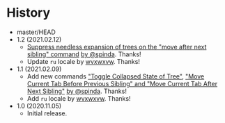 # History

 - master/HEAD
 - 1.2 (2021.02.12)
   * [Suppress needless expansion of trees on the "move after next sibling" command](https://github.com/piroor/tst-more-tree-commands/pull/7) [by @spinda](https://github.com/spinda). Thanks!
   * Update `ru` locale by [wvxwxvw](https://github.com/wvxwxvw). Thanks!
 - 1.1 (2021.02.09)
   * Add new commands ["Toggle Collapsed State of Tree"](https://github.com/piroor/tst-more-tree-commands/pull/6), ["Move Current Tab Before Previous Sibling" and "Move Current Tab After Next Sibling"](https://github.com/piroor/tst-more-tree-commands/pull/5) [by @spinda](https://github.com/spinda). Thanks!
   * Add `ru` locale by [wvxwxvw](https://github.com/wvxwxvw). Thanks!
 - 1.0 (2020.11.05)
   * Initial release.
